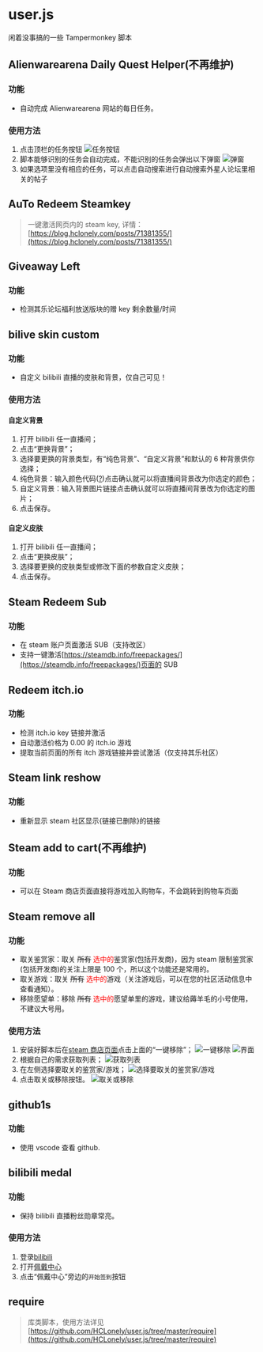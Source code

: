 # user.js

闲着没事搞的一些 Tampermonkey 脚本

## Alienwarearena Daily Quest Helper(不再维护)

### 功能

- 自动完成 Alienwarearena 网站的每日任务。

### 使用方法

1. 点击顶栏的任务按钮
![任务按钮](https://cdn.jsdelivr.net/gh/HCLonely/user.js@latest/images/2020-05-29-133701.png)
2. 脚本能够识别的任务会自动完成，不能识别的任务会弹出以下弹窗
![弹窗](https://cdn.jsdelivr.net/gh/HCLonely/user.js@latest/images/2020-05-29-135438.png)
3. 如果选项里没有相应的任务，可以点击自动搜索进行自动搜索外星人论坛里相关的帖子

## AuTo Redeem Steamkey

> 一键激活网页内的 steam key, 详情：[https://blog.hclonely.com/posts/71381355/](https://blog.hclonely.com/posts/71381355/)

## Giveaway Left

### 功能

- 检测其乐论坛福利放送版块的赠 key 剩余数量/时间

## bilive skin custom

### 功能

- 自定义 bilibili 直播的皮肤和背景，仅自己可见！

### 使用方法

#### 自定义背景

1. 打开 bilibili 任一直播间；
2. 点击“更换背景”；
3. 选择要更换的背景类型，有“纯色背景”、“自定义背景”和默认的 6 种背景供你选择；
4. 纯色背景：输入颜色代码([?](https://www.baidu.com/s?ie=UTF-8&amp;wd=%E9%A2%9C%E8%89%B2%E4%BB%A3%E7%A0%81))点击确认就可以将直播间背景改为你选定的颜色；
5. 自定义背景：输入背景图片链接点击确认就可以将直播间背景改为你选定的图片；
6. 点击保存。

#### 自定义皮肤

1. 打开 bilibili 任一直播间；
2. 点击“更换皮肤”；
3. 选择要更换的皮肤类型或修改下面的参数自定义皮肤；
4. 点击保存。

## Steam Redeem Sub

### 功能

- 在 steam 账户页面激活 SUB（支持改区）
- 支持一键激活[https://steamdb.info/freepackages/](https://steamdb.info/freepackages/)页面的 SUB

## Redeem itch.io

### 功能

- 检测 itch.io key 链接并激活
- 自动激活价格为 0.00 的 itch.io 游戏
- 提取当前页面的所有 itch 游戏链接并尝试激活（仅支持其乐社区）

## Steam link reshow

### 功能

- 重新显示 steam 社区显示{链接已删除}的链接

## Steam add to cart(不再维护)

### 功能

- 可以在 Steam 商店页面直接将游戏加入购物车，不会跳转到购物车页面

## Steam remove all

### 功能

- 取关鉴赏家：取关 <span style="text-decoration: line-through;">所有</span> <span style="color: red;">选中的</span>鉴赏家(包括开发商)，因为 steam 限制鉴赏家(包括开发商)的关注上限是 100 个，所以这个功能还是常用的。
- 取关游戏：取关 <span style="text-decoration: line-through;">所有</span> <span style="color: red;">选中的</span>游戏（关注游戏后，可以在您的社区活动信息中查看通知）。
- 移除愿望单：移除 <span style="text-decoration: line-through;">所有</span> <span style="color: red;">选中的</span>愿望单里的游戏，建议给薅羊毛的小号使用，不建议大号用。

### 使用方法

1. 安装好脚本后在[steam 商店页面](https://store.steampowered.com/)点击上面的“一键移除”；
![一键移除](https://cdn.jsdelivr.net/gh/HCLonely/images@latest/post/old/tvpFHL.webp)
![界面](https://cdn.jsdelivr.net/gh/HCLonely/images@latest/post/old/mRrC6v.webp)
2. 根据自己的需求获取列表；
![获取列表](https://cdn.jsdelivr.net/gh/HCLonely/images@latest/post/old/lFJhvp.webp)
3. 在左侧选择要取关的鉴赏家/游戏；
![选择要取关的鉴赏家/游戏](https://cdn.jsdelivr.net/gh/HCLonely/images@latest/post/old/Eu6I1a.webp)
4. 点击取关或移除按钮。
![取关或移除](https://cdn.jsdelivr.net/gh/HCLonely/images@latest/post/old/fVAOkv.webp)

## github1s

### 功能

- 使用 vscode 查看 github.

## bilibili medal

### 功能

- 保持 bilibili 直播粉丝勋章常亮。

### 使用方法

1. 登录[bilibili](https://www.bilibili.com/)
2. 打开[佩戴中心](https://link.bilibili.com/p/center/index#/user-center/wearing-center/my-medal)
3. 点击“佩戴中心”旁边的`开始签到`按钮

## require

> 库类脚本，使用方法详见[https://github.com/HCLonely/user.js/tree/master/require](https://github.com/HCLonely/user.js/tree/master/require)
